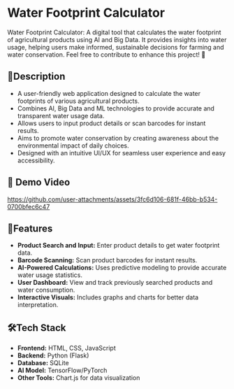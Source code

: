 # Water Footprint Calculator

Water Footprint Calculator: A digital tool that calculates the water footprint of agricultural products using AI and Big Data. It provides insights into water usage, helping users make informed, sustainable decisions for farming and water conservation. Feel free to contribute to enhance this project! 🌱

## 📜Description

- A user-friendly web application designed to calculate the water footprints of various agricultural products.
- Combines AI, Big Data and ML technologies to provide accurate and transparent water usage data.
- Allows users to input product details or scan barcodes for instant results.
- Aims to promote water conservation by creating awareness about the environmental impact of daily choices.
- Designed with an intuitive UI/UX for seamless user experience and easy accessibility.

## 🎥 Demo Video

https://github.com/user-attachments/assets/3fc6d106-681f-46bb-b534-0700bfec6c47

## 🌟Features

- **Product Search and Input:** Enter product details to get water footprint data.
- **Barcode Scanning:** Scan product barcodes for instant results.
- **AI-Powered Calculations:** Uses predictive modeling to provide accurate water usage statistics.
- **User Dashboard:** View and track previously searched products and water consumption.
- **Interactive Visuals:** Includes graphs and charts for better data interpretation.

## 🛠️Tech Stack

- **Frontend:** HTML, CSS, JavaScript
- **Backend:** Python (Flask)
- **Database:** SQLite
- **AI Model:** TensorFlow/PyTorch
- **Other Tools:** Chart.js for data visualization
